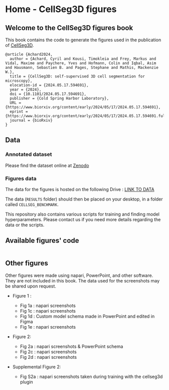 # Home - CellSeg3D figures

## Welcome to the CellSeg3D figures book

This book contains the code to generate the figures used in the publication of [CellSeg3D](https://github.com/AdaptiveMotorControlLab/CellSeg3D).

```
@article {Achard2024,
  author = {Achard, Cyril and Kousi, Timokleia and Frey, Markus and Vidal, Maxime and Paychere, Yves and Hofmann, Colin and Iqbal, Asim and Hausmann, Sebastien B. and Pages, Stephane and Mathis, Mackenzie W.},
  title = {CellSeg3D: self-supervised 3D cell segmentation for microscopy},
  elocation-id = {2024.05.17.594691},
  year = {2024},
  doi = {10.1101/2024.05.17.594691},
  publisher = {Cold Spring Harbor Laboratory},
  URL = {https://www.biorxiv.org/content/early/2024/05/17/2024.05.17.594691},
  eprint = {https://www.biorxiv.org/content/early/2024/05/17/2024.05.17.594691.full.pdf},
  journal = {bioRxiv}
}
```

## Data

### Annotated dataset

Please find the dataset online at [Zenodo](https://zenodo.org/records/11095111)

### Figures data

The data for the figures is hosted on the following Drive : [LINK TO DATA](https://drive.google.com/drive/folders/1wpRusMJGTzSz1ZBVFe8wlUnQma9J_cya?usp=sharing)

The data (`RESULTS` folder) should then be placed on your desktop, in a folder called `CELLSEG_BENCHMARK`.

This repository also contains various scripts for training and finding model hyperparameters.
Please contact us if you need more details regarding the data or the scripts.

## Available figures' code

```{tableofcontents}
```

## Other figures

Other figures were made using napari, PowerPoint, and other software. They are not included in this book.
The data used for the screenshots may be shared upon request.

- Figure 1 :
  - Fig 1a : napari screenshots
  - Fig 1c : napari screenshots
  - Fig 1d : Custom model schema made in PowerPoint and edited in Figma
  - Fig 1e : napari screenshots
- Figure 2:
  - Fig 2a : napari screenshots & PowerPoint schema
  - Fig 2c : napari screenshots
  - Fig 2d : napari screenshots

- Supplemental Figure 2:
  - Fig S2a : napari screenshots taken during training with the cellseg3d plugin
